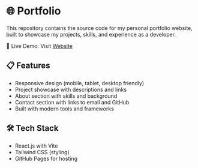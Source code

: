 # 🌐 Portfolio 

This repository contains the source code for my personal portfolio website, built to showcase my projects, skills, and experience as a developer.

🔗 Live Demo: Visit [Website](https://reondaze-a.github.io/)

## 📋 Features

- Responsive design (mobile, tablet, desktop friendly)
- Project showcase with descriptions and links
- About section with skills and background
- Contact section with links to email and GitHub
- Built with modern tools and frameworks

## 🛠️ Tech Stack

- React.js with Vite
- Tailwind CSS (styling)
- GitHub Pages for hosting
